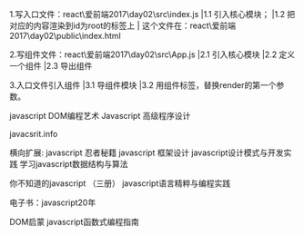 1.写入口文件：react\爱前端2017\day02\src\index.js
    |1.1 引入核心模块；
    |1.2 把对应的内容渲染到id为root的标签上
        | 这个文件在：react\爱前端2017\day02\public\index.html

2.写组件文件：react\爱前端2017\day02\src\App.js
    |2.1 引入核心模块
    |2.2 定义一个组件
    |2.3 导出组件

3.入口文件引入组件
    |3.1 导组件模块
    |3.2 用组件标签，替换render的第一个参数。



javascript DOM编程艺术
Javascript 高级程序设计

javacsrit.info

横向扩展:
javascript 忍者秘籍
javascript 框架设计
javascript设计模式与开发实践
学习javascript数据结构与算法


你不知道的javascript （三册）
javascript语言精粹与编程实践

电子书：javascript20年

DOM启蒙
javascript函数式编程指南

